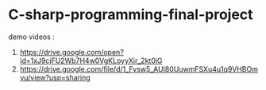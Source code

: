 # C-sharp-programming-final-project

demo videos :
1. https://drive.google.com/open?id=1xJ9cjFU2Wb7H4w0VgKLoyyXir_2kt0iG
2. https://drive.google.com/file/d/1_Fvsw5_AUI80UuwmFSXu4u1q9VHBOmvu/view?usp=sharing
